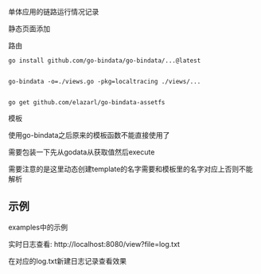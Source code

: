 单体应用的链路运行情况记录

静态页面添加

路由

```
go install github.com/go-bindata/go-bindata/...@latest


go-bindata -o=./views.go -pkg=localtracing ./views/... 


go get github.com/elazarl/go-bindata-assetfs
```

模板

使用go-bindata之后原来的模板函数不能直接使用了

需要包装一下先从godata从获取值然后execute

需要注意的是这里动态创建template的名字需要和模板里的名字对应上否则不能解析


## 示例

examples中的示例

实时日志查看: http://localhost:8080/view?file=log.txt

在对应的log.txt新建日志记录查看效果
